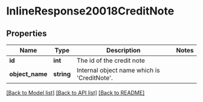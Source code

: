 # InlineResponse20018CreditNote

## Properties
Name | Type | Description | Notes
------------ | ------------- | ------------- | -------------
**id** | **int** | The id of the credit note | 
**object_name** | **string** | Internal object name which is &#x27;CreditNote&#x27;. | 

[[Back to Model list]](../../README.md#documentation-for-models) [[Back to API list]](../../README.md#documentation-for-api-endpoints) [[Back to README]](../../README.md)

